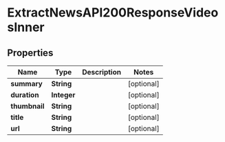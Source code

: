 

# ExtractNewsAPI200ResponseVideosInner

## Properties

Name | Type | Description | Notes
------------ | ------------- | ------------- | -------------
**summary** | **String** |  |  [optional]
**duration** | **Integer** |  |  [optional]
**thumbnail** | **String** |  |  [optional]
**title** | **String** |  |  [optional]
**url** | **String** |  |  [optional]




